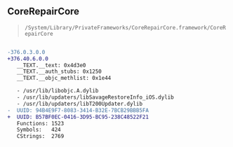 ## CoreRepairCore

> `/System/Library/PrivateFrameworks/CoreRepairCore.framework/CoreRepairCore`

```diff

-376.0.3.0.0
+376.40.6.0.0
   __TEXT.__text: 0x4d3e0
   __TEXT.__auth_stubs: 0x1250
   __TEXT.__objc_methlist: 0x1e44

   - /usr/lib/libobjc.A.dylib
   - /usr/lib/updaters/libSavageRestoreInfo_iOS.dylib
   - /usr/lib/updaters/libT200Updater.dylib
-  UUID: 94B4E9F7-8083-3414-B32E-7BCB29BBB5FA
+  UUID: B57BF0EC-0416-3D95-BC95-238C48522F21
   Functions: 1523
   Symbols:   424
   CStrings:  2769

```
